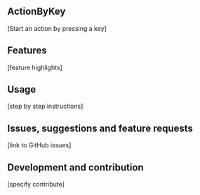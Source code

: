 ## ActionByKey
[Start an action by pressing a key]

## Features
[feature highlights]

## Usage
[step by step instructions]

## Issues, suggestions and feature requests
[link to GitHub issues]

## Development and contribution
[specify contribute]
